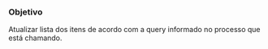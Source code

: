 ### Objetivo
Atualizar lista dos itens de acordo com a query informado no processo que está chamando.